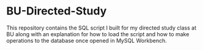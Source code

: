 # BU-Directed-Study
This repository contains the SQL script I built for my directed study class at BU along with an explanation for how to load the script and how to make operations to the database once opened in MySQL Workbench.
